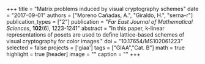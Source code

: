 +++
title = "Matrix problems induced by visual cryptography schemes"
date = "2017-09-01"
authors = ["Moreno Cañadas, A.", "Giraldo, H.", "serna-r"]
publication_types = ["2"]
publication = "*Far East Journal of Mathematical Sciences*, **102**(6), 1223-1241"
abstract = "In this paper, k-linear representations of posets are used to define lattice-based schemes of visual cryptography for color images."
doi = "10.17654/MS102061223"
selected = false
projects = ['giaa']
tags = ["GIAA","Cat. B"]
math = true
highlight = true
[header]
image = ""
caption = ""
+++
